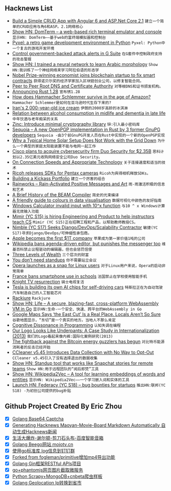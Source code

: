 ## Hacknews List


- [Build a Simple CRUD App with Angular 6 and ASP.Net Core 2.1](https://developer.okta.com/blog/2018/08/02/aspnet-core-angular-crud)  `建立一个简单的CRUD应用与角6和ASP。2.1网络核心`
- [Show HN: DomTerm – a web-based rich terminal emulator and console](http://domterm.org/)  `显示HN: DomTerm——基于web的富终端模拟器和控制台`
- [Pyxel: a retro game development environment in Python](https://github.com/kitao/pyxel)  `Pyxel: Python中一个复古的游戏开发环境`
- [Control government-backed attack alerts in G Suite](https://gsuiteupdates.googleblog.com/2018/08/control-government-backed-attack-alerts.html)  `在G套件中控制政府支持的攻击警报`
- [Show HN: I trained a neural network to learn Arabic morphology](https://github.com/tb0yd/rootfinder)  `Show HN:我训练了一个神经网络来学习阿拉伯语的形态学`
- [Nobel Prize-winning economist joins blockchain startup to fix smart contracts](https://www.forbes.com/sites/michaeldelcastillo/2018/08/01/nobel-prize-winner-joins-blockchain-startup-to-fix-smart-contracts/#5c70dc517cc7)  `获得诺贝尔奖的经济学家加入区块链创业公司，以修复智能合同。`
- [Peer to Peer Root DNS and Certificate Authority](https://github.com/handshake-org)  `对等根DNS和证书颁发机构。`
- [Announcing Rust 1.28](https://blog.rust-lang.org/2018/08/02/Rust-1.28.html)  `宣布锈1.28`
- [How does Hammacher Schlemmer survive in the age of Amazon?](http://www.chicagomag.com/Chicago-Magazine/August-2018/Hammacher-Schlemmer/)  `Hammacher Schlemmer是如何在亚马逊时代生存下来的?`
- [Iran&#39;s 2,000-year-old ice cream](http://www.bbc.com/travel/story/20180801-the-birthplace-of-ice-cream)  `伊朗的2000岁高龄的冰淇淋`
- [Relation between alcohol consumption in midlife and dementia in late life](https://www.bmj.com/content/362/bmj.k3164)  `中年饮酒与老年痴呆的关系`
- [Zinc: Introduce minimal cryptography library](https://git.kernel.org/pub/scm/linux/kernel/git/zx2c4/linux.git/commit/?h=zinc)  `锌:引入最小密码库`
- [Sequoia – A new OpenPGP implementation in Rust by 3 former GnuPG developers](https://sequoia-pgp.org/)  `Sequoia -由3个前GnuPG开发人员在Rust中实现的一个新的OpenPGP实现`
- [Why a Typical Home Solar Setup Does Not Work with the Grid Down](https://syonyk.blogspot.com/2018/05/why-typical-home-solar-setup-does-not-work-off-grid.html)  `为什么一个典型的家庭太阳能装置不能与电网一起工作`
- [Cisco plans to acquire cybersecurity firm Duo Security for $2.35B](https://www.cnbc.com/2018/08/02/cisco-buys-security-start-up.html)  `思科计划以2.35亿美元收购网络安全公司Duo Security。`
- [On Connection Speeds and Appropriate Technology](http://txti.es/theneedforplaintext)  `关于连接速度和适当的技术`
- [Ricoh releases SDKs for Pentax cameras](https://www.pentaxuser.com/news/ricoh-releases-sdks-for-pentax-cameras-1373)  `Ricoh为宾得相机释放SDKs。`
- [Building a Kickass Portfolio](https://zen-of-programming.com/kickass-portfolio)  `建立一个厉害的组合`
- [Rainworks – Rain-Activated Positive Messages and Art](https://rain.works/)  `雨-雨激活积极的信息和艺术`
- [A Brief History of the BEAM Compiler](http://blog.erlang.org/beam-compiler-history/)  `简史的光束编译`
- [A friendly guide to colours in data visualisation](https://blog.datawrapper.de/colorguide/)  `数据可视化中颜色的友好指南`
- [Windows Calculator invalid input with 10^x function](https://www.tenforums.com/software-apps/111414-windows-calculator-invalid-input-10-x-function.html)  `与10 ^ x Windows计算器无效输入功能`
- [Mimir (YC S15) is hiring Engineering and Product to help instructors teach CS](https://www.mimirhq.com/careers)  `Mimir (YC S15)正在招聘工程和产品，以帮助教师教授CS。`
- [Nimble (YC S17) Seeks Django/DevOps/Scalability Contractor](item?id=17672070)  `敏捷(YC S17)寻求Django/DevOps/可伸缩性承包商。`
- [Apple becomes the first $1T company](https://www.washingtonpost.com/news/business/wp/2018/08/02/apple-becomes-the-first-1-trillion-company-in-history/)  `苹果成为第一家价值1吨的公司`
- [Wikipedia bans agenda-driven editor, but punishes the messenger too](https://wikipedia.fivefilters.org/banning/)  `维基百科禁止议程驱动的编辑器，但也会惩罚信使`
- [Three Levels of Wealth](http://awealthofcommonsense.com/2018/08/the-3-levels-of-wealth/)  `三个层次的财富`
- [You don’t need standups](https://medium.com/@jsonpify/you-dont-need-standup-9a74782517c1)  `你不需要站立会议`
- [Opera launches as a snap for Linux users](https://blogs.opera.com/desktop/2018/08/opera-launches-snap-linux-users/)  `对于Linux用户来说，Opera的启动非常简单`
- [France bans smartphone use in schools](https://www.theverge.com/2018/8/1/17640476/france-bans-smartphone-cellphones-school-emmanuel-macron)  `法国禁止在学校使用智能手机`
- [Knight TV resurrection](http://pdp-6.net/knight-tv/knight-tv.html)  `骑士电视复活`
- [Tesla is building its own AI chips for self-driving cars](https://techcrunch.com/2018/08/01/tesla-is-building-its-own-ai-chips-for-self-driving-cars/)  `特斯拉正在为自动驾驶汽车制造自己的人工智能芯片`
- [Rackjure](http://docs.racket-lang.org/rackjure/index.html)  `Rackjure`
- [Show HN: Life – A secure, blazing-fast, cross-platform WebAssembly VM in Go](https://github.com/perlin-network/life)  `显示HN:生命-一个安全、快速、跨平台的WebAssembly in Go`
- [Google Maps Says ‘the East Cut’ Is a Real Place. Locals Aren’t So Sure](https://www.nytimes.com/2018/08/02/technology/google-maps-neighborhood-names.html)  `谷歌地图显示，“东切”是一个真实的地方。当地人不那么肯定`
- [Cognitive Dissonance in Programming](http://hangaroundtheweb.com/2018/07/cognitive-dissonance-in-programming/)  `认知失调在编程`
- [Our Logo Looks Like Underpants: A Case Study in Internationalization (2013)](https://blog.rjmetrics.com/2013/10/09/our-logo-looks-like-underpants-a-case-study-in-internationalization/)  `我们的Logo看起来像内裤:国际化案例研究(2013)`
- [The fightback against the Bitcoin energy guzzlers has begun](https://www.wired.co.uk/article/bitcoin-mining-energy-consumption-new-york)  `对比特币能源消耗者的反击已经开始`
- [CCleaner v5.45 Introduces Data Collection with No Way to Opt-Out](https://sensorstechforum.com/ccleaner-v5-45-data-collection/)  `CCleaner v5.45引入了没有选择退出的数据收集`
- [Show HN: Standup tool that works like Snapchat stories for remote teams](https://standups.io/index.html)  `Show HN:用于远程团队的“阅后即焚”工具`
- [Show HN: Wikipedia2Vec – A tool for learning embeddings of words and entities](https://wikipedia2vec.github.io/)  `显示HN: Wikipedia2Vec——一个学习嵌入词和实体的工具`
- [Launch HN: Federacy (YC S18) – bug bounties for startups](item?id=17673461)  `推出HN:联邦(YC S18) -为初创公司提供的bug补贴`

## Github Project Created By Eric Zhou

- [x] [Golang Base64 Captcha](https://github.com/mojocn/base64Captcha)
- [x] [Generating Hacknews Maoyan-Movie-Board Markdown Automatically 自动生成Hacknews新闻](https://github.com/dejavuzhou/md-genie)
- [x] [生活大爆炸-谢尔顿-剪刀石头布-百度智能音箱](https://github.com/mojocn/dueros-bang-game)
- [x] [Golang Beego网站 mojotv.cn](https://github.com/mojocn/www.mojotv.cn)
- [x] [使用go标准库,log信息到钉钉群](https://github.com/mojocn/dooger)
- [x] [Forked from fogleman/primitive增加mp4导出功能](https://github.com/mojocn/primitive)
- [x] [Golang Gin框架RESTful APIs项目](https://github.com/JJJJJJJerk/ezier-golang-web-api-framework)
- [x] [go+phantomjs网页图片截取微服务](https://github.com/mojocn/screen_shot)
- [x] [Python Scrapy+MongoDB+cnbeta爬虫样板](https://github.com/mojocn/scrapy_mongodb_boilerplate_cnbeta)
- [x] [Golang Geolocation Ip转换到省市](https://github.com/mojocn/ip2location)